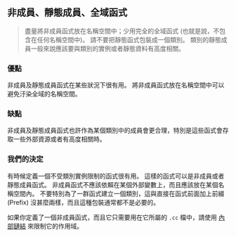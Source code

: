 ## 非成員、靜態成員、全域函式

> 盡量將非成員函式放在名稱空間中；少用完全的全域函式 (也就是說，不包含在任何名稱空間中)。 請不要把靜態函式包裝成一個類別。 類別的靜態成員一般來說應該要與類別的實例或者靜態資料有高度相關。

### 優點

非成員及靜態成員函式在某些狀況下很有用。 將非成員函式放在名稱空間中可以避免汙染全域的名稱空間。

### 缺點

非成員及靜態成員函式也許作為某個類別中的成員會更合理，特別是這些函式會存取一些外部資源或者有高度相關時。

### 我們的決定

有時候定義一個不受類別實例限制的函式很有用。 這樣的函式可以是非成員或者靜態成員函式。 非成員函式不應該依賴在某個外部變數上，而且應該放在某個名稱空間內。 不要特別為了一群函式建立一個類別，這與直接在函式前面加上前綴 (Prefix) 沒甚麼兩樣，而且這種包裝通常都不是必要的。

如果你定義了一個非成員函式，而且它只需要用在它所屬的 `.cc` 檔中，請使用 [內部鏈結](internal-linkage.md) 來限制它的作用域。